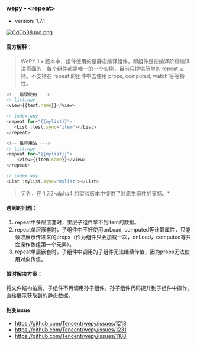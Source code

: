 ### wepy - \<repeat>

- version: 1.7.1

[![CdOb38.md.png](https://s1.ax1x.com/2018/05/09/CdOb38.md.png)](https://imgchr.com/i/CdOb38)

#### 官方解释：

> WePY 1.x 版本中，组件使用的是静态编译组件，即组件是在编译阶段编译进页面的，每个组件都是唯一的一个实例，目前只提供简单的 repeat 支持。不支持在 repeat 的组件中去使用 props, computed, watch 等等特性。

```js
<!-- 错误使用 --->
// list.wpy
<view>{{test.name}}</view>

// index.wpy
<repeat for="{{mylist}}">
   <List :test.sync="item"></List>
</repeat>

<!-- 推荐用法 --->
// list.wpy
<repeat for="{{mylist}}">
    <view>{{item.name}}</view>
</repeat>

// index.wpy
<List :mylist.sync="mylist"></List>
```


> 另外，在 1.7.2-alpha4 的实验版本中提供了对原生组件的支持。*

#### 遇到的问题：

1. repeat中多层嵌套时，里层子组件拿不到item的数据。
2. repeat单层嵌套时，子组件中不好使用onLoad, computed等计算属性，只能读取展示传进来的props（作为组件只会加载一次，onLoad，computed等只会操作数组第一个元素）。
3. repeat单层嵌套时，子组件中调用的子组件无法继续传值，因为props无法使用对象传值。

#### 暂时解决方案：

将文件结构拍扁，子组件不再调用孙子组件，孙子组件代码提升到子组件中操作，直接展示获取到的静态数据。

#### 相关issue

- https://github.com/Tencent/wepy/issues/1218
- https://github.com/Tencent/wepy/issues/1231
- https://github.com/Tencent/wepy/issues/1188

